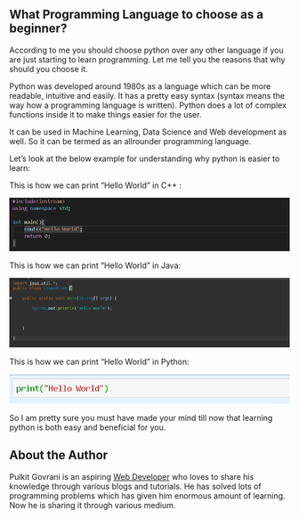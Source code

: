 ## What Programming Language to choose as a beginner?  

According to me you should choose python over any other language if you are just starting to learn programming. Let me tell you the reasons that why should you choose it.  

Python was developed around 1980s as a language which can be more readable, intuitive and easily. It has a pretty easy syntax (syntax means the way how a programming language is written). Python does a lot of complex functions inside it to make things easier for the user.  

It can be used in Machine Learning, Data Science and Web development as well. So it can be termed as an allrounder programming language.  

Let’s look at the below example for understanding why python is easier to learn:  

This is how we can print “Hello World” in C++ :

![C++](_static/images/What_Programming_Language_Images/c++.png)

This is how we can print “Hello World” in Java:

![Java](_static/images/What_Programming_Language_Images/java.png)

This is how we can print “Hello World” in Python:

![Python](_static/images/What_Programming_Language_Images/python.png)

So I am pretty sure you must have made your mind till now that learning python is both easy and beneficial for you.

## About the Author


Pulkit Govrani is an aspiring [Web Developer](https://www.upwork.com/freelancers/~01701403d8b0e94e03) who loves to share his knowledge through various blogs and tutorials. He has solved lots of programming problems which has given him enormous amount of learning. Now he is sharing it through various medium.
